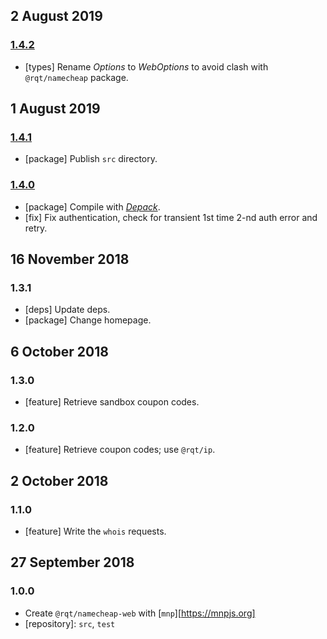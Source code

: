 ## 2 August 2019

### [1.4.2](https://github.com/rqt/namecheap-web/compare/v1.4.1...v1.4.2)

- [types] Rename _Options_ to _WebOptions_ to avoid clash with `@rqt/namecheap` package.

## 1 August 2019

### [1.4.1](https://github.com/rqt/namecheap-web/compare/v1.4.0...v1.4.1)

- [package] Publish `src` directory.

### [1.4.0](https://github.com/rqt/namecheap-web/compare/v1.3.1...v1.4.0)

- [package] Compile with [_Depack_](https://compiler.page).
- [fix] Fix authentication, check for transient 1st time 2-nd auth error and retry.

## 16 November 2018

### 1.3.1

- [deps] Update deps.
- [package] Change homepage.

## 6 October 2018

### 1.3.0

- [feature] Retrieve sandbox coupon codes.

### 1.2.0

- [feature] Retrieve coupon codes; use `@rqt/ip`.

## 2 October 2018

### 1.1.0

- [feature] Write the `whois` requests.

## 27 September 2018

### 1.0.0

- Create `@rqt/namecheap-web` with [`mnp`][https://mnpjs.org]
- [repository]: `src`, `test`

